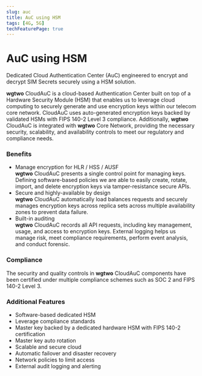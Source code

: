 ```yaml
---
slug: auc
title: AuC using HSM
tags: [4G, 5G]
techFeaturePage: true
---
```


# AuC using HSM

Dedicated Cloud Authentication Center (AuC) engineered to encrypt and decrypt SIM Secrets securely using a HSM solution.

**wgtwo** CloudAuC is a cloud-based Authentication Center built on top of a Hardware Security Module (HSM) that enables us to leverage cloud computing to securely generate and use encryption keys within our telecom core network. CloudAuC uses auto-generated encryption keys backed by validated HSMs with FIPS 140-2 Level 3 compliance. Additionally, **wgtwo** CloudAuC is integrated with **wgtwo** Core Network, providing the necessary security, scalability, and availability controls to meet our regulatory and compliance needs.

### Benefits
- Manage encryption for HLR / HSS / AUSF  
  **wgtwo** CloudAuC presents a single control point for managing keys. Defining software-based policies we are able to easily create, rotate, import, and delete encryption keys via tamper-resistance secure APIs.
- Secure and highly-available by design  
  **wgtwo** CloudAuC automatically load balances requests and securely manages encryption keys across replica sets across multiple availability zones to prevent data failure.
- Built-in auditing  
  **wgtwo** CloudAuC records all API requests, including key management, usage, and access to encryption keys. External logging helps us manage risk, meet compliance requirements, perform event analysis, and conduct forensic.

### Compliance
The security and quality controls in **wgtwo** CloudAuC components have been certified under multiple compliance schemes such as SOC 2 and FIPS 140-2 Level 3.

### Additional Features
- Software-based dedicated HSM
- Leverage compliance standards
- Master key backed by a dedicated hardware HSM with FIPS 140-2 certification
- Master key auto rotation
- Scalable and secure cloud
- Automatic failover and disaster recovery
- Network policies to limit access
- External audit logging and alerting
